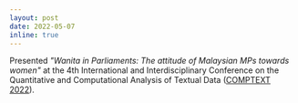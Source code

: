 ```yaml
---
layout: post
date: 2022-05-07
inline: true
---
```

Presented *"Wanita in Parliaments: The attitude of Malaysian MPs towards women"* at the 4th International and Interdisciplinary Conference on the Quantitative and Computational Analysis of Textual Data ([COMPTEXT 2022](https://www.comptextconference.org/4th-annual-comptext-conference-2022/)). 
